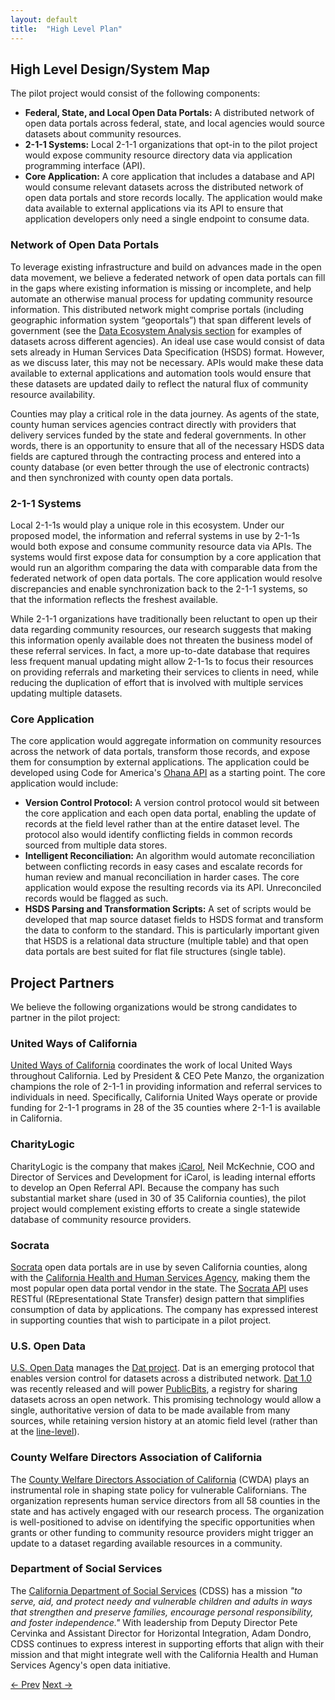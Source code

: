```yaml
---
layout: default
title:  "High Level Plan"
---
```


## High Level Design/System Map

The pilot project would consist of the following components:

- **Federal, State, and Local Open Data Portals:** A distributed network of open data portals across federal, state, and local agencies would source datasets about community resources.
- **2-1-1 Systems:** Local 2-1-1 organizations that opt-in to the pilot project would expose community resource directory data via application programming interface (API).
- **Core Application:** A core application that includes a database and API would consume relevant datasets across the distributed network of open data portals and store records locally. The application would make data available to external applications via its API to ensure that application developers only need a single endpoint to consume data.

### Network of Open Data Portals

To leverage existing infrastructure and build on advances made in the open data movement, we believe a federated network of open data portals can fill in the gaps where existing information is missing or incomplete, and help automate an otherwise manual process for updating community resource information. This distributed network might comprise portals (including geographic information system “geoportals”) that span different levels of government (see the [Data Ecosystem Analysis section](/data-ecosystem) for examples of datasets across different agencies). An ideal use case would consist of data sets already in Human Services Data Specification (HSDS) format. However, as we discuss later, this may not be necessary. APIs would make these data available to external applications and automation tools would ensure that these datasets are updated daily to reflect the natural flux of community resource availability.

Counties may play a critical role in the data journey. As agents of the state, county human services agencies contract directly with providers that delivery services funded by the state and federal governments. In other words, there is an opportunity to ensure that all of the necessary HSDS data fields are captured through the contracting process and entered into a county database (or even better through the use of electronic contracts) and then synchronized with county open data portals.

### 2-1-1 Systems

Local 2-1-1s would play a unique role in this ecosystem. Under our proposed model, the information and referral systems in use by 2-1-1s would both expose and consume community resource data via APIs. The systems would first expose data for consumption by a core application that would run an algorithm comparing the data with comparable data from the federated network of open data portals. The core application would resolve discrepancies and enable synchronization back to the 2-1-1 systems, so that the information reflects the freshest available.

While 2-1-1 organizations have traditionally been reluctant to open up their data regarding community resources, our research suggests that making this information openly available does not threaten the business model of these referral services. In fact, a more up-to-date database that requires less frequent manual updating might allow 2-1-1s to focus their resources on providing referrals and marketing their services to clients in need, while reducing the duplication of effort that is involved with multiple services updating multiple datasets.

### Core Application

The core application would aggregate information on community resources across the network of data portals, transform those records, and expose them for consumption by external applications. The application could be developed using Code for America's [Ohana API](http://ohanapi.org/) as a starting point. The core application would include:

- **Version Control Protocol:** A version control protocol would sit between the core application and each open data portal, enabling the update of records at the field level rather than at the entire dataset level. The protocol also would identify conflicting fields in common records sourced from multiple data stores.
- **Intelligent Reconciliation:** An algorithm would automate reconciliation between conflicting records in easy cases and escalate records for human review and manual reconciliation in harder cases. The core application would expose the resulting records via its API. Unreconciled records would be flagged as such.
- **HSDS Parsing and Transformation Scripts:** A set of scripts would be developed that map source dataset fields to HSDS format and transform the data to conform to the standard. This is particularly important given that HSDS is a relational data structure (multiple table) and that open data portals are best suited for flat file structures (single table).

<!-- - Administrative interface
- Public interface for flagging -->

## Project Partners

We believe the following organizations would be strong candidates to partner in the pilot project:

### United Ways of California

[United Ways of California](https://www.unitedwaysca.org/) coordinates the work of local United Ways throughout California. Led by President & CEO Pete Manzo, the organization champions the role of 2-1-1 in providing information and referral services to individuals in need. Specifically, California United Ways operate or provide funding for 2-1-1 programs in 28 of the 35 counties where 2-1-1 is available in California.

### CharityLogic

CharityLogic is the company that makes [iCarol](http://www.icarol.com/), Neil McKechnie, COO and Director of Services and Development for iCarol, is leading internal efforts to develop an Open Referral API. Because the company has such substantial market share (used in 30 of 35 California counties), the pilot project would complement existing efforts to create a single statewide database of community resource providers.

### Socrata

[Socrata](https://www.socrata.com/) open data portals are in use by seven California counties, along with the [California Health and Human Services Agency](https://chhs.data.ca.gov/), making them the most popular open data portal vendor in the state. The [Socrata API](https://dev.socrata.com/consumers/getting-started.html) uses RESTful (REpresentational State Transfer) design pattern that simplifies consumption of data by applications. The company has expressed interest in supporting counties that wish to participate in a pilot project.

### U.S. Open Data

[U.S. Open Data](https://usopendata.org/) manages the [Dat project](http://dat-data.com/). Dat is an emerging protocol that enables version control for datasets across a distributed network. [Dat 1.0](http://dat-data.com/blog/2016-02-01-dat-1) was recently released and will power [PublicBits](http://dat-data.com/blog/2016-02-01-announcing-publicbits), a registry for sharing datasets across an open network. This promising technology would allow a single, authoritative version of data to be made available from many sources, while retaining version history at an atomic field level (rather than at the [line-level](http://blog.okfn.org/2013/07/02/git-and-github-for-data/)).

### County Welfare Directors Association of California

The [County Welfare Directors Association of California](http://www.cwda.org/) (CWDA) plays an instrumental role in shaping state policy for vulnerable Californians. The organization represents human service directors from all 58 counties in the state and has actively engaged with our research process. The organization is well-positioned to advise on identifying the specific opportunities when grants or other funding to community resource providers might trigger an update to a dataset regarding available resources in a community.  

### Department of Social Services

The [California Department of Social Services](http://www.cdss.ca.gov/cdssweb/default.htm) (CDSS) has a mission *"to serve, aid, and protect needy and vulnerable children and adults in ways that strengthen and preserve families, encourage personal responsibility, and foster independence."* With leadership from Deputy Director Pete Cervinka and Assistant Director for Horizontal Integration, Adam Dondro, CDSS continues to express interest in supporting efforts that align with their mission and that might integrate well with the California Health and Human Services Agency's open data initiative.

<!-- ## User Stories



## Implementation Plan

Managed onboarding...

Grant triggers...

## Sustainability Plan



## High Level Project Budget/Cost Estimate


## Recommendations and Next Steps -->

<p class="pagination">
  <a href="/data-ecosystem">&larr; Prev</a>
  <span class="pull-right"><a href="/works-cited-and-thanks">Next &rarr;</a></span>
</p>
